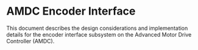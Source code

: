 # AMDC Encoder Interface

This document describes the design considerations and implementation details for the encoder interface subsystem on the Advanced Motor Drive Controller (AMDC).
